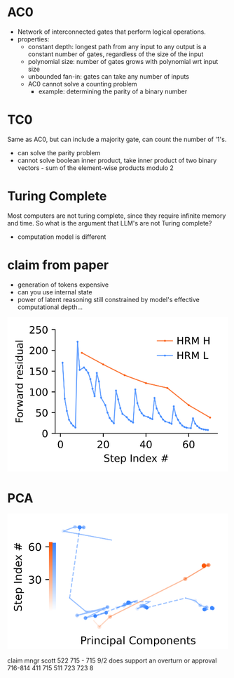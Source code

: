 # AC0

- Network of interconnected gates that perform logical operations.
- properties:
  - constant depth: longest path from any input to any output is a constant number of gates, regardless of the size of the input
  - polynomial size: number of gates grows with polynomial wrt input size
  - unbounded fan-in: gates can take any number of inputs
  - AC0 cannot solve a counting problem
    - example: determining the parity of a binary number

# TC0
Same as AC0, but can include a majority gate, can count the number of '1's.
- can solve the parity problem
- cannot solve boolean inner product, take inner product of two binary vectors - sum of the element-wise products modulo 2

# Turing Complete
Most computers are not turing complete, since they require infinite memory and time.  So what is the argument that LLM's are not Turing complete?
- computation model is different

# claim from paper
- generation of tokens expensive
- can you use internal state
- power of latent reasoning still constrained by model's effective computational depth...

![Residual](image.png)

# PCA
![Principal components](image-1.png)

claim mngr scott 
522 715 - 715 
9/2
does support an overturn or approval 
716-814
411 715
511 723
723 8